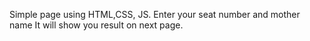 Simple page using HTML,CSS, JS.
Enter your seat number and mother name
It will show you result on next page.

